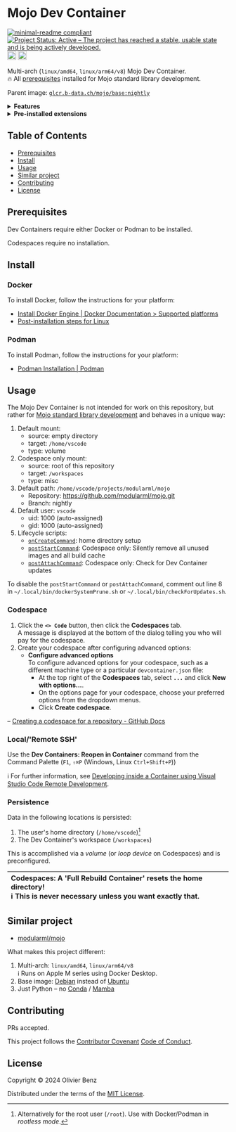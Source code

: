 # Mojo Dev Container

<!-- markdownlint-disable line-length -->
[![minimal-readme compliant](https://img.shields.io/badge/readme%20style-minimal-brightgreen.svg)](https://github.com/RichardLitt/standard-readme/blob/main/example-readmes/minimal-readme.md) [![Project Status: Active – The project has reached a stable, usable state and is being actively developed.](https://www.repostatus.org/badges/latest/active.svg)](https://www.repostatus.org/#active) <a href="https://liberapay.com/benz0li/donate"><img src="https://liberapay.com/assets/widgets/donate.svg" alt="Donate using Liberapay" height="20"></a> <a href='https://codespaces.new/benz0li/mojo-dev-container?hide_repo_select=true&ref=main'><img src='https://github.com/codespaces/badge.svg' alt='Open in GitHub Codespaces' height="20" style='max-width: 100%;'></a>
<!-- markdownlint-enable line-length -->

Multi-arch (`linux/amd64`, `linux/arm64/v8`) Mojo Dev Container.  
🔥 All [prerequisites](https://github.com/modularml/mojo/blob/nightly/stdlib/docs/development.md#prerequisites)
installed for Mojo standard library development.

Parent image: [`glcr.b-data.ch/mojo/base:nightly`](https://github.com/b-data/mojo-docker-stack)

<details><summary><b>Features</b></summary>
<p>

* **Git**: A distributed version-control system for tracking changes in source
  code.
* **Git LFS**: A Git extension for versioning large files.
* **LLVM** (optional, installed): A collection of modular and reusable compiler
  and toolchain technologies.
* **Mojo (nightly)**: A programming language for AI developers.
* **Pandoc**: A universal markup converter.
* **Python**: An interpreted, object-oriented, high-level programming language
  with dynamic semantics.
* **Zsh**: A shell designed for interactive use, although it is also a powerful
  scripting language.

</p>
</details>

<details><summary><b>Pre-installed extensions</b></summary>
<p>

<!-- markdownlint-disable line-length -->
* [Black Formatter](https://marketplace.visualstudio.com/items?itemName=ms-python.black-formatter)
* [Docker](https://marketplace.visualstudio.com/items?itemName=ms-azuretools.vscode-docker)
* [EditorConfig for VS Code](https://marketplace.visualstudio.com/items?itemName=EditorConfig.EditorConfig)
* [Git Graph](https://marketplace.visualstudio.com/items?itemName=mhutchie.git-graph)
* [GitHub Pull Requests and Issues](https://marketplace.visualstudio.com/items?itemName=GitHub.vscode-pull-request-github)
* [GitLens — Git supercharged](https://marketplace.visualstudio.com/items?itemName=eamodio.gitlens)  
  ℹ️ Pinned to version 11.7.0 due to unsolicited AI content
* [hadolint](https://marketplace.visualstudio.com/items?itemName=exiasr.hadolint)
* [Jupyter](https://marketplace.visualstudio.com/items?itemName=ms-toolsai.jupyter)
* [markdownlint](https://marketplace.visualstudio.com/items?itemName=DavidAnson.vscode-markdownlint)
* [Mojo 🔥 (nightly)](https://marketplace.visualstudio.com/items?itemName=modular-mojotools.vscode-mojo-nightly)
* [Python](https://marketplace.visualstudio.com/items?itemName=ms-python.python)
* [Resource Monitor](https://marketplace.visualstudio.com/items?itemName=mutantdino.resourcemonitor)
* [ShellCheck](https://marketplace.visualstudio.com/items?itemName=timonwong.shellcheck)
* [YAML](https://marketplace.visualstudio.com/items?itemName=redhat.vscode-yaml)
<!-- markdownlint-enable line-length -->

</p>
</details>

## Table of Contents

* [Prerequisites](#prerequisites)
* [Install](#install)
* [Usage](#usage)
* [Similar project](#similar-project)
* [Contributing](#contributing)
* [License](#license)

## Prerequisites

Dev Containers require either Docker or Podman to be installed.

Codespaces require no installation.

## Install

### Docker

To install Docker, follow the instructions for your platform:

* [Install Docker Engine | Docker Documentation > Supported platforms](https://docs.docker.com/engine/install/#supported-platforms)
* [Post-installation steps for Linux](https://docs.docker.com/engine/install/linux-postinstall/)

### Podman

To install Podman, follow the instructions for your platform:

* [Podman Installation | Podman](https://podman.io/docs/installation)

## Usage

The Mojo Dev Container is not intended for work on this repository, but rather
for [Mojo standard library development](https://github.com/modularml/mojo/blob/nightly/stdlib/docs/development.md)
and behaves in a unique way:

1. Default mount:
    * source: empty directory
    * target: `/home/vscode`
    * type: volume
1. Codespace only mount:
    * source: root of this repository
    * target: `/workspaces`
    * type: misc
1. Default path: `/home/vscode/projects/modularml/mojo`
    * Repository: <https://github.com/modularml/mojo.git>
    * Branch: nightly
1. Default user: `vscode`
    * uid: 1000 (auto-assigned)
    * gid: 1000 (auto-assigned)
1. Lifecycle scripts:
    * [`onCreateCommand`](.devcontainer/scripts/usr/local/bin/onCreateCommand.sh):
      home directory setup
    * [`postStartCommand`](.devcontainer/scripts/etc/skel/.local/bin/dockerSystemPrune.sh):
      Codespace only: Silently remove all unused images and all build cache
    * [`postAttachCommand`](.devcontainer/scripts/etc/skel/.local/bin/checkForUpdates.sh):
      Codespace only: Check for Dev Container updates

To disable the `postStartCommand` or `postAttachCommand`, comment out line 8 in
`~/.local/bin/dockerSystemPrune.sh` or `~/.local/bin/checkForUpdates.sh`.  

### Codespace

1. Click the **`<> Code`** button, then click the **Codespaces** tab.  
   A message is displayed at the bottom of the dialog telling you who will pay
   for the codespace.
1. Create your codespace after configuring advanced options:
    * **Configure advanced options**  
      To configure advanced options for your codespace, such as a different
      machine type or a particular `devcontainer.json` file:
        * At the top right of the **Codespaces** tab, select **`...`** and click
          **New with options...**.
        * On the options page for your codespace, choose your preferred options
          from the dropdown menus.
        * Click **Create codespace**.

– [Creating a codespace for a repository - GitHub Docs](https://docs.github.com/en/codespaces/developing-in-codespaces/creating-a-codespace-for-a-repository#creating-a-codespace-for-a-repository)

### Local/'Remote SSH'

Use the **Dev Containers: Reopen in Container** command from the Command Palette
(`F1`, `⇧⌘P` (Windows, Linux `Ctrl+Shift+P`))

ℹ️ For further information, see
[Developing inside a Container using Visual Studio Code Remote Development](https://code.visualstudio.com/docs/devcontainers/containers).

### Persistence

Data in the following locations is persisted:

1. The user's home directory (`/home/vscode`)[^1]
1. The Dev Container's workspace (`/workspaces`)

[^1]: Alternatively for the root user (`/root`). Use with Docker/Podman in
*rootless mode*.

This is accomplished via a *volume* (or *loop device* on Codespaces) and is
preconfigured.

| **Codespaces: A 'Full Rebuild Container' resets the home directory!**<br>ℹ️ This is never necessary unless you want exactly that. |
|:----------------------------------------------------------------------------------------------------------------------------------|

## Similar project

* [modularml/mojo](https://github.com/modularml/mojo/tree/main/examples)

What makes this project different:

1. Multi-arch: `linux/amd64`, `linux/arm64/v8`  
   ℹ️ Runs on Apple M series using Docker Desktop.
1. Base image: [Debian](https://hub.docker.com/_/debian) instead of
   [Ubuntu](https://hub.docker.com/_/ubuntu)
1. Just Python – no [Conda](https://github.com/conda/conda) /
   [Mamba](https://github.com/mamba-org/mamba)

## Contributing

PRs accepted.

This project follows the
[Contributor Covenant](https://www.contributor-covenant.org)
[Code of Conduct](CODE_OF_CONDUCT.md).

## License

Copyright © 2024 Olivier Benz

Distributed under the terms of the [MIT License](LICENSE).

